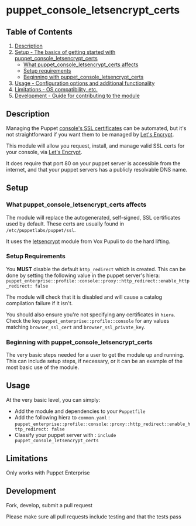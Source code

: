 # puppet_console_letsencrypt_certs


## Table of Contents

1. [Description](#description)
1. [Setup - The basics of getting started with puppet_console_letsencrypt_certs](#setup)
    * [What puppet_console_letsencrypt_certs affects](#what-puppet_console_letsencrypt_certs-affects)
    * [Setup requirements](#setup-requirements)
    * [Beginning with puppet_console_letsencrypt_certs](#beginning-with-puppet_console_letsencrypt_certs)
1. [Usage - Configuration options and additional functionality](#usage)
1. [Limitations - OS compatibility, etc.](#limitations)
1. [Development - Guide for contributing to the module](#development)

## Description

Managing the Puppet [console's SSL certificates](https://www.puppet.com/docs/pe/latest/use_a_custom_ssl_cert_for_the_console.html) can be automated, but it's not straightforward if you want them to be managed by [Let's Encrypt](https://letsencrypt.org).

This module will allow you request, install, and manage valid SSL certs for your console, via [Let's Encrypt](https://letsencrypt.org).

It does require that port 80 on your puppet server is accessible from the internet, and that your puppet servers has a publicly resolvable DNS name.

## Setup

### What puppet_console_letsencrypt_certs affects

The module will replace the autogenerated, self-signed, SSL certificates used by default.  These certs are usually found in `/etc/puppetlabs/puppet/ssl`.

It uses the [letsencrypt](https://forge.puppet.com/modules/puppet/letsencrypt/readme) module from Vox Pupuli to do the hard lifting.

### Setup Requirements

You **MUST** disable the default `http_redirect` which is created.  This can be done by setting the following value in the puppet server's hiera:
`puppet_enterprise::profile::console::proxy::http_redirect::enable_http_redirect: false`

The module will check that it is disabled and will cause a catalog compilation failure if it isn't.

You should also ensure you're not specifying any certificates in `hiera`.  Check the key `puppet_enterprise::profile::console` for any values matching `browser_ssl_cert` and `browser_ssl_private_key`.

### Beginning with puppet_console_letsencrypt_certs

The very basic steps needed for a user to get the module up and running. This
can include setup steps, if necessary, or it can be an example of the most basic
use of the module.

## Usage

At the very basic level, you can simply:
* Add the module and dependencies to your `Puppetfile`
* Add the following hiera to `common.yaml` : `puppet_enterprise::profile::console::proxy::http_redirect::enable_http_redirect: false`
* Classify your puppet server with : `include puppet_console_letsencrypt_certs`

## Limitations

Only works with Puppet Enterprise

## Development

Fork, develop, submit a pull request

Please make sure all pull requests include testing and that the tests pass

[1]: https://puppet.com/docs/pdk/latest/pdk_generating_modules.html
[2]: https://puppet.com/docs/puppet/latest/puppet_strings.html
[3]: https://puppet.com/docs/puppet/latest/puppet_strings_style.html

